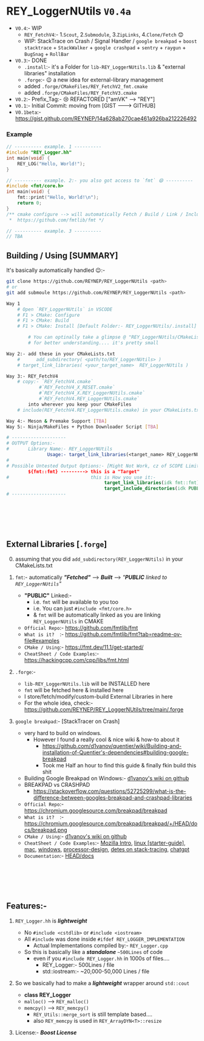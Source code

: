 # REY_LoggerNUtils `V0.4a`
- `V0.4`:- WIP
    - `REY_FetchV4`:- 1.`Scout`, 2.`Submodule`, 3.`ZipLinks`, 4.`Clone/Fetch` 😊 
    - WIP: StackTrace on Crash / Signal Handler / `google breakpad` + `boost stacktrace` + `StackWalker` + `google crashpad` + `sentry` + `raygun` + `BugSnag` + `RollBar`
- `V0.3`:- DONE
    - `.install`:- it's a Folder for `lib-REY_LoggerNUtils.lib` & "external libraries" installation
    - `.forge`:- 😉 a new idea for external-library management 
    - added `.forge/CMakeFiles/REY_FetchV2_fmt.cmake`
    - added `.forge/CMakeFiles/REY_FetchV3.cmake`
- `V0.2`:- Prefix_Tag:- 😢 REFACTORED ["amVK" --> "REY"]
- `V0.1`:- Initial Commit: moving from [GIST ---> GITHUB]
- `V0.1beta`:- https://gist.github.com/REYNEP/14a628ab270cae461a926ba212226492


### Example
```cpp
// ---------- example. 1 ----------
#include "REY_Logger.hh"
int main(void) {
    REY_LOG("Hello, World!");
}

// ---------- example. 2:- you also got access to `fmt` 😄 ----------
#include <fmt/core.h>
int main(void) {
    fmt::print("Hello, World!\n");
    return 0;
}
/** cmake configure --> will automatically Fetch / Build / Link / IncludePath of `fmt` 
 *  https://github.com/fmtlib/fmt */

// ---------- example. 3 ----------
// TBA
```


## Building / Using [SUMMARY]
It's basically automatically handled 😉:-
```sh
git clone https://github.com/REYNEP/REY_LoggerNUtils <path>
# or 
git add submoule https://github.com/REYNEP/REY_LoggerNUtils <path>

Way 1
    # Open `REY_LoggerNUtils` in VSCODE
    # F1 > CMake: Configure
    # F1 > CMake: Build
    # F1 > CMake: Install [Default Folder:- REY_LoggerNUtils/.install]

        # You can optinally take a glimpse @ "REY_LoggerNUtils/CMakeLists.txt" 😜 
        # for better understanding.... it's pretty small

Way 2:- add these in your CMakeLists.txt
    #      add_subdirectory( <path/to/REY_LoggerNUtils> )
    # target_link_libraries( <your_target_name>  REY_LoggerNUtils )

Way 3:- REY_FetchV4
    # copy:- `REY_FetchV4.cmake`
            #`REY_FetchV4_X_RESET.cmake`
            #`REY_FetchV4_X.REY_LoggerNUtils.cmake`
            #`REY_FetchV4.REY_LoggerNUtils.cmake`
        into wherever you keep your CMakeFiles
    # include(REY_FetchV4.REY_LoggerNUtils.cmake) in your CMakeLists.txt

Way 4:- Meson & Premake Support [TBA]
Way 5:- Ninja/MakeFiles + Python Downloader Script [TBA]
```
```cmake
# --------------------
# OUTPUT Options:- 
#       Library Name:- REY_LoggerNUtils
               Usage:- target_link_libraries(<target_name> REY_LoggerNUtils)
#
# Possible Untested Output Options:- [Might Not Work, cz of SCOPE Limitations]
        ${fmt::fmt} ---------> this is a "Target"
#                              this is How you use it:-
                                    target_link_libraries(idk fmt::fmt)
                                    target_include_directories(idk PUBLIC fmt::fmt)
# --------------------
```

</br>
</br>
</br>
</br>

## External Libraries [`.forge`]
0. assuming that you did `add_subdirectory(REY_LoggerNUtils)` in your CMakeLists.txt
1. `fmt`:- automatically **_"Fetched"_** --> **_Built_** --> _"**PUBLIC** linked to `REY_LoggerNUtils`"_
    - **"PUBLIC"** Linked:- 
        - i.e. `fmt` will be available to you too
        - i.e. You can just `#include <fmt/core.h>`
        - & `fmt` will be automatically linked as you are linking `REY_LoggerNUtils` in CMAKE
    - `Official Repo`:- https://github.com/fmtlib/fmt
    - `What is it?  `:- https://github.com/fmtlib/fmt?tab=readme-ov-file#examples
    - `CMake / Using`:- https://fmt.dev/11.1/get-started/
    - `CheatSheet / Code Examples`:- https://hackingcpp.com/cpp/libs/fmt.html

2. `.forge`:- 
    - `lib-REY_LoggerNUtils.lib` will be INSTALLED here
    - `fmt` will be fetched here & installed here
    - I store/fetch/modify/custom-build External Libraries in here
    - For the whole idea, check:- https://github.com/REYNEP/REY_LoggerNUtils/tree/main/.forge

3. `google breakpad`:- [StackTracer on Crash]
    - very hard to build on windows.
      - However I found a really cool & nice wiki & how-to about it
        - https://github.com/d1vanov/quentier/wiki/Building-and-installation-of-Quentier's-dependencies#building-google-breakpad
        - Took me Half an hour to find this guide & finally fkin build this shit
    - Building Google Breakpad on Windows:- [d1vanov's wiki on github](https://github.com/d1vanov/quentier/wiki/Building-and-installation-of-Quentier's-dependencies#building-google-breakpad)
    - BREAKPAD vs CRASHPAD
      - https://stackoverflow.com/questions/52725299/what-is-the-difference-between-googles-breakpad-and-crashpad-libraries
    - `Official Repo`:- https://chromium.googlesource.com/breakpad/breakpad
    - `What is it?  `:- https://chromium.googlesource.com/breakpad/breakpad/+/HEAD/docs/breakpad.png
    - `CMake / Using`:- [d1vanov's wiki on github](https://github.com/d1vanov/quentier/wiki/Building-and-installation-of-Quentier's-dependencies#building-google-breakpad)
    - `CheatSheet / Code Examples`:- [Mozilla Intro][1], [linux [starter-guide]][2], [mac][3], [windows][4], [processor-design][5], [detes on stack-tracing][6], [chatgpt][8]
    - `Documentation`:- [HEAD/docs][7]
    
[1]: https://chromium.googlesource.com/breakpad/breakpad/+/HEAD/docs/mozilla_brown_bag_talk.md
[2]: https://chromium.googlesource.com/breakpad/breakpad/+/HEAD/docs/linux_starter_guide.md
[3]: https://chromium.googlesource.com/breakpad/breakpad/+/HEAD/docs/mac_breakpad_starter_guide.md
[4]: https://chromium.googlesource.com/breakpad/breakpad/+/HEAD/docs/windows_client_integration.md
[5]: https://chromium.googlesource.com/breakpad/breakpad/+/HEAD/docs/processor_design.md
[6]: https://chromium.googlesource.com/breakpad/breakpad/+/HEAD/docs/stack_walking.md
[7]: https://chromium.googlesource.com/breakpad/breakpad/+/HEAD/docs
[8]: ./BREAKPAD_ChatGPT_CheatSheet.md

</br>
</br>
</br>
</br>

## Features:-
1. `REY_Logger.hh` is **_lightweight_**
   - No `#include <cstdlib>` or `#include <iostream>`
   - All `#include` was done inside `#ifdef REY_LOGGER_IMPLEMENTATION`
     - Actual Implementations compiled by:- `REY_Logger.cpp`
   - So this is basically like a **_standalone_** `~500Lines` of code
     - even if you `#include REY_Logger.hh` in 1000s of files.... 
       - REY_Logger:- 500Lines / file
       - std::iostream:- ~20,000-50,000 Lines / file
2. So we basically had to make a **_lightweight_** wrapper around `std::cout`
   - **class REY_Logger**
   - `malloc()` --> `REY_malloc()`
   - `memcpy()` --> `REY_memcpy()`
     - `REY_Utils::merge_sort` is still template based....
     - also `REY_memcpy` is used in `REY_ArrayDYN<T>::resize` 

3. License:- **_Boost License_**